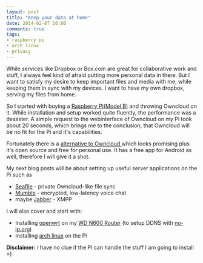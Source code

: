 ```yaml
---
layout: post
title: "Keep your data at home"
date: 2014-02-07 16:00
comments: true
tags:
- raspberry pi
- arch linux
- privacy
---
```


While services like Dropbox or Box.com are great for collaborative work and stuff, I always feel kind of afraid putting more personal data in there.
But I want to satisfy my desire to keep important files and media with me, while keeping them in sync with my devices.
I want to have my own dropbox, serving my files from home.

So I started with buying a [Raspberry Pi(Model B)](http://raspberrypi.org) and throwing Owncloud on it.
While installation and setup worked quite fluently, the performance was a desaster. A simple request to the webinterface of Owncloud on my Pi took about 20 seconds, which brings me to the conclusion, that Owncloud will be no fit for the Pi and it's capabilities.

Fortunately there is a [ alternative to Owncloud ]( http://seafile.com ) which looks promising plus it's open source and free for personal use.
It has a free app for Android as well, therefore I will give it a shot.

My next blog posts will be about setting up useful server applications on the Pi such as

  + [Seafile]( http://seafile.com ) - private Owncloud-like file sync
  + [Mumble]( http://mumble.sourceforge.net/ ) - encrypted, low-latency voice chat
  + maybe [Jabber]( http://jabber.org ) - XMPP


I will also cover and start with:

  + Installing [openwrt](http://openwrt.org) on my [WD N600 Router](http://wiki.openwrt.org/toh/wd/n600) (to setup DDNS with [no-ip.org](https://no-ip.org))
  + Installing [arch linux](http://archlinuxarm.org/) on the Pi

**Disclaimer:** I have no clue if the PI can handle the stuff I am going to install =)
